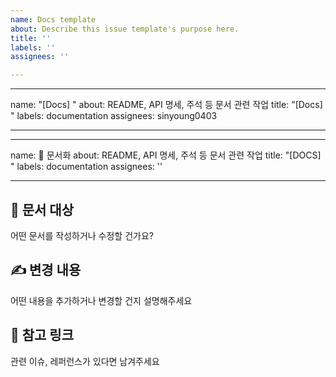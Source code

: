 ```yaml
---
name: Docs template
about: Describe this issue template's purpose here.
title: ''
labels: ''
assignees: ''

---
```


---
name: "[Docs] "
about: README, API 명세, 주석 등 문서 관련 작업
title: "[Docs] "
labels: documentation
assignees: sinyoung0403

---

---
name: 📄 문서화
about: README, API 명세, 주석 등 문서 관련 작업
title: "[DOCS] "
labels: documentation
assignees: ''

---

## 📑 문서 대상
어떤 문서를 작성하거나 수정할 건가요?

## ✍️ 변경 내용
어떤 내용을 추가하거나 변경할 건지 설명해주세요

## 📎 참고 링크
관련 이슈, 레퍼런스가 있다면 남겨주세요
